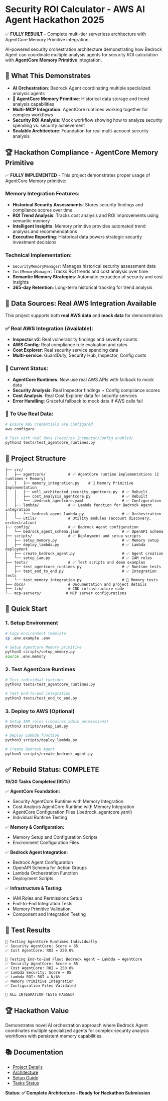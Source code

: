 # Security ROI Calculator - AWS AI Agent Hackathon 2025

✅ **FULLY REBUILT** - Complete multi-tier serverless architecture with AgentCore Memory Primitive integration.

AI-powered security orchestration architecture demonstrating how Bedrock Agent can coordinate multiple analysis agents for security ROI calculation with **AgentCore Memory Primitive** integration.

## 🎯 **What This Demonstrates**
- **AI Orchestration**: Bedrock Agent coordinating multiple specialized analysis agents
- **🧠 AgentCore Memory Primitive**: Historical data storage and trend analysis capabilities
- **Multi-MCP Integration**: AgentCore runtimes working together for complex workflows  
- **Security ROI Analysis**: Mock workflow showing how to analyze security spending vs. security achievement
- **Scalable Architecture**: Foundation for real multi-account security analysis

## 🏆 **Hackathon Compliance - AgentCore Memory Primitive**
✅ **FULLY IMPLEMENTED** - This project demonstrates proper usage of AgentCore Memory primitive:

### Memory Integration Features:
- **Historical Security Assessments**: Stores security findings and compliance scores over time
- **ROI Trend Analysis**: Tracks cost analysis and ROI improvements using semantic memory
- **Intelligent Insights**: Memory primitive provides automated trend analysis and recommendations
- **Executive Reporting**: Historical data powers strategic security investment decisions

### Technical Implementation:
- `SecurityMemoryManager`: Manages historical security assessment data
- `CostMemoryManager`: Tracks ROI trends and cost analysis over time
- **Semantic Memory Strategies**: Automatic extraction of security and cost insights
- **365-day Retention**: Long-term historical tracking for trend analysis

## 🚨 **Data Sources: Real AWS Integration Available**
This project supports both **real AWS data** and **mock data** for demonstration:

### ✅ **Real AWS Integration (Available):**
- **Inspector v2**: Real vulnerability findings and severity counts
- **AWS Config**: Real compliance rule evaluation and rates  
- **Cost Explorer**: Real security service spending data
- **Multi-service**: GuardDuty, Security Hub, Inspector, Config costs

### 🔧 **Current Status:**
- **AgentCore Runtimes**: Now use real AWS APIs with fallback to mock data
- **Security Analysis**: Real Inspector findings + Config compliance scores
- **Cost Analysis**: Real Cost Explorer data for security services
- **Error Handling**: Graceful fallback to mock data if AWS calls fail

### 🎯 **To Use Real Data:**
```bash
# Ensure AWS credentials are configured
aws configure

# Test with real data (requires Inspector/Config enabled)
python3 tests/test_agentcore_runtimes.py
```

## 📁 **Project Structure**
```
├── src/
│   ├── agentcore/          # ✅ AgentCore runtime implementations (2 runtimes + Memory)
│   │   ├── memory_integration.py    # 🧠 Memory Primitive Implementation
│   │   ├── well_architected_security_agentcore.py  # ✅ Rebuilt
│   │   ├── cost_analysis_agentcore.py              # ✅ Rebuilt
│   │   └── .bedrock_agentcore.yaml                 # ✅ Configuration
│   ├── lambda/             # ✅ Lambda function for Bedrock Agent integration
│   │   └── bedrock_agent_lambda.py                 # ✅ Orchestration
│   └── utils/              # Utility modules (account discovery, orchestration)
├── config/                 # ✅ Bedrock Agent configuration
│   └── bedrock_agent_schema.json                   # ✅ OpenAPI Schema
├── scripts/                # ✅ Deployment and setup scripts
│   ├── setup_memory.py                             # ✅ Memory setup
│   ├── deploy_lambda.py                            # ✅ Lambda deployment
│   ├── create_bedrock_agent.py                     # ✅ Agent creation
│   └── setup_iam.py                                # ✅ IAM roles
├── tests/                  # ✅ Test scripts and demo examples
│   ├── test_agentcore_runtimes.py                  # ✅ Runtime tests
│   ├── test_end_to_end.py                          # ✅ Integration tests
│   └── test_memory_integration.py                  # 🧪 Memory tests
├── docs/                   # Documentation and project details
├── lib/                    # CDK infrastructure code
└── mcp-servers/           # MCP server configurations
```

## 🚀 **Quick Start**

### 1. Setup Environment
```bash
# Copy environment template
cp .env.example .env

# Setup AgentCore Memory primitive
python3 scripts/setup_memory.py
source .env.memory
```

### 2. Test AgentCore Runtimes
```bash
# Test individual runtimes
python3 tests/test_agentcore_runtimes.py

# Test end-to-end integration
python3 tests/test_end_to_end.py
```

### 3. Deploy to AWS (Optional)
```bash
# Setup IAM roles (requires admin permissions)
python3 scripts/setup_iam.py

# Deploy Lambda function
python3 scripts/deploy_lambda.py

# Create Bedrock Agent
python3 scripts/create_bedrock_agent.py
```

## ✅ **Rebuild Status: COMPLETE**

**19/20 Tasks Completed (95%)**

✅ **AgentCore Foundation:**
- Security AgentCore Runtime with Memory Integration
- Cost Analysis AgentCore Runtime with Memory Integration
- AgentCore Configuration Files (.bedrock_agentcore.yaml)
- Individual Runtime Testing

✅ **Memory & Configuration:**
- Memory Setup and Configuration Scripts
- Environment Configuration Files

✅ **Bedrock Agent Integration:**
- Bedrock Agent Configuration
- OpenAPI Schema for Action Groups
- Lambda Orchestration Function
- Deployment Scripts

✅ **Infrastructure & Testing:**
- IAM Roles and Permissions Setup
- End-to-End Integration Tests
- Memory Primitive Validation
- Component and Integration Testing

## 🧪 **Test Results**
```
🧪 Testing AgentCore Runtimes Individually
✅ Security AgentCore: Score = 85
✅ Cost AgentCore: ROI = 250.0%

🔄 Testing End-to-End Flow: Bedrock Agent → Lambda → AgentCore
✅ Security AgentCore: Score = 85
✅ Cost AgentCore: ROI = 250.0%
✅ Lambda Security: Score = 85
✅ Lambda ROI: ROI = N/A%
✅ Memory Primitive Integration
✅ Configuration Files Validated

🎉 ALL INTEGRATION TESTS PASSED!
```

## 🏆 **Hackathon Value**
Demonstrates novel AI orchestration approach where Bedrock Agent coordinates multiple specialized agents for complex security analysis workflows with persistent memory capabilities.

## 📚 **Documentation**
- [Project Details](docs/PROJECT_README.md)
- [Architecture](docs/ARCHITECTURE.md) 
- [Setup Guide](docs/SETUP_GUIDE.md)
- [Tasks Status](docs/TASKS.md)

**Status: ✅ Complete Architecture - Ready for Hackathon Submission**
